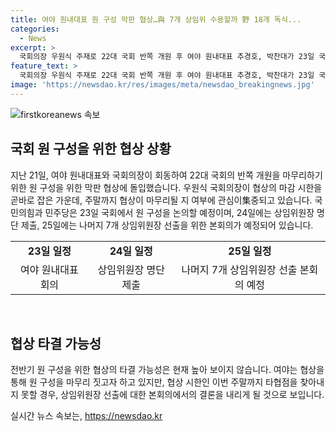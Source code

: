 ```yaml
---
title: 여야 원내대표 원 구성 막판 협상…與 7개 상임위 수용할까 野 18개 독식...
categories:
  - News
excerpt: >
  국회의장 우원식 주재로 22대 국회 반쪽 개원 후 여야 원내대표 추경호, 박찬대가 23일 국회 전반기 원 구성을 위한 마지막 협상에 나선다. 협상 시한 마지막 날, 타협점 도출여부에 관심이 쏠리며, 상임위원장 명단 제출과 본회의 일정 등에 대한 논의가 이뤄지고 있다. 물밑교섭을 통해 현재 상황을 극복하고 마지막까지 협상을 이어가고 있는 여야는 25일에는 원 구성을 완료할 계획이며, 이에 따라 국민의힘과 민주당 간의 상임위원장 인원 분배 문제에 대한 결론이 이뤄질 전망이다.
feature_text: >
  국회의장 우원식 주재로 22대 국회 반쪽 개원 후 여야 원내대표 추경호, 박찬대가 23일 국회 전반기 원 구성을 위한 마지막 협상에 나선다. 협상 시한 마지막 날, 타협점 도출여부에 관심이 쏠리며, 상임위원장 명단 제출과 본회의 일정 등에 대한 논의가 이뤄지고 있다. 물밑교섭을 통해 현재 상황을 극복하고 마지막까지 협상을 이어가고 있는 여야는 25일에는 원 구성을 완료할 계획이며, 이에 따라 국민의힘과 민주당 간의 상임위원장 인원 분배 문제에 대한 결론이 이뤄질 전망이다.
image: 'https://newsdao.kr/res/images/meta/newsdao_breakingnews.jpg'
---
```


<p><img src="https://newsdao.kr/res/images/meta/newsdao_breakingnews.jpg" alt="firstkoreanews 속보" /></p>

<h2 data-ke-size="size26">국회 원 구성을 위한 협상 상황</h2>

<p data-ke-size="size16">지난 21일, 여야 원내대표와 국회의장이 회동하여 22대 국회의 반쪽 개원을 마무리하기 위한 원 구성을 위한 막판 협상에 돌입했습니다. 우원식 국회의장이 협상의 마감 시한을 곧바로 잡은 가운데, 주말까지 협상이 마무리될 지 여부에 관심이集중되고 있습니다. 국민의힘과 민주당은 23일 국회에서 원 구성을 논의할 예정이며, 24일에는 상임위원장 명단 제출, 25일에는 나머지 7개 상임위원장 선출을 위한 본회의가 예정되어 있습니다.</p>

<table>
  <tr>
    <td style="text-align: center; height: 17px;"><b>23일 일정</b></td>
    <td style="text-align: center; height: 17px;"><b>24일 일정</b></td>
    <td style="text-align: center; height: 17px;"><b>25일 일정</b></td>
  </tr>
  <tr>
    <td style="text-align: center; height: 17px;">여야 원내대표 회의</td>
    <td style="text-align: center; height: 17px;">상임위원장 명단 제출</td>
    <td style="text-align: center; height: 17px;">나머지 7개 상임위원장 선출 본회의 예정</td>
  </tr>
</table>

<p data-ke-size="size16">&nbsp;</p>

<h2 data-ke-size="size26">협상 타결 가능성</h2>

<p data-ke-size="size16">전반기 원 구성을 위한 협상의 타결 가능성은 현재 높아 보이지 않습니다. 여야는 협상을 통해 원 구성을 마무리 짓고자 하고 있지만, 협상 시한인 이번 주말까지 타협점을 찾아내지 못할 경우, 상임위원장 선출에 대한 본회의에서의 결론을 내리게 될 것으로 보입니다.</p>
실시간 뉴스 속보는, <a href="https://newsdao.kr" rel="dofollow">https://newsdao.kr</a>


